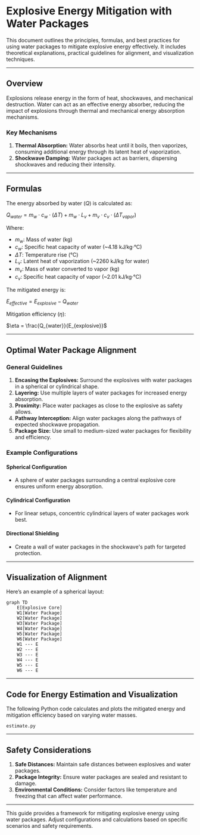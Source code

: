 # Explosive Energy Mitigation with Water Packages

This document outlines the principles, formulas, and best practices for using water packages to mitigate explosive energy effectively. It includes theoretical explanations, practical guidelines for alignment, and visualization techniques.

---

## **Overview**
Explosions release energy in the form of heat, shockwaves, and mechanical destruction. Water can act as an effective energy absorber, reducing the impact of explosions through thermal and mechanical energy absorption mechanisms.

### **Key Mechanisms**
1. **Thermal Absorption:** Water absorbs heat until it boils, then vaporizes, consuming additional energy through its latent heat of vaporization.
2. **Shockwave Damping:** Water packages act as barriers, dispersing shockwaves and reducing their intensity.

---

## **Formulas**

The energy absorbed by water ($Q$) is calculated as:

$Q_{water} = m_w \cdot c_w \cdot (\Delta T) + m_w \cdot L_v + m_v \cdot c_v \cdot (\Delta T_{vapor})$

Where:
- $m_w$: Mass of water (kg)
- $c_w$: Specific heat capacity of water (~4.18 kJ/kg·°C)
- $\Delta T$: Temperature rise (°C)
- $L_v$: Latent heat of vaporization (~2260 kJ/kg for water)
- $m_v$: Mass of water converted to vapor (kg)
- $c_v$: Specific heat capacity of vapor (~2.01 kJ/kg·°C)

The mitigated energy is:

$E_{effective} = E_{explosive} - Q_{water}$

Mitigation efficiency ($\eta$):

$\eta = \frac{Q_{water}}{E_{explosive}}$

---

## **Optimal Water Package Alignment**

### **General Guidelines**
1. **Encasing the Explosives:** Surround the explosives with water packages in a spherical or cylindrical shape.
2. **Layering:** Use multiple layers of water packages for increased energy absorption.
3. **Proximity:** Place water packages as close to the explosive as safety allows.
4. **Pathway Interception:** Align water packages along the pathways of expected shockwave propagation.
5. **Package Size:** Use small to medium-sized water packages for flexibility and efficiency.

### **Example Configurations**
#### **Spherical Configuration**
- A sphere of water packages surrounding a central explosive core ensures uniform energy absorption.

#### **Cylindrical Configuration**
- For linear setups, concentric cylindrical layers of water packages work best.

#### **Directional Shielding**
- Create a wall of water packages in the shockwave's path for targeted protection.

---

## **Visualization of Alignment**
Here’s an example of a spherical layout:

```mermaid
graph TD
    E[Explosive Core]
    W1[Water Package]
    W2[Water Package]
    W3[Water Package]
    W4[Water Package]
    W5[Water Package]
    W6[Water Package]
    W1 --- E
    W2 --- E
    W3 --- E
    W4 --- E
    W5 --- E
    W6 --- E
```

---

## **Code for Energy Estimation and Visualization**
The following Python code calculates and plots the mitigated energy and mitigation efficiency based on varying water masses.


`estimate.py`

---

## **Safety Considerations**
1. **Safe Distances:** Maintain safe distances between explosives and water packages.
2. **Package Integrity:** Ensure water packages are sealed and resistant to damage.
3. **Environmental Conditions:** Consider factors like temperature and freezing that can affect water performance.

---

This guide provides a framework for mitigating explosive energy using water packages. Adjust configurations and calculations based on specific scenarios and safety requirements.
